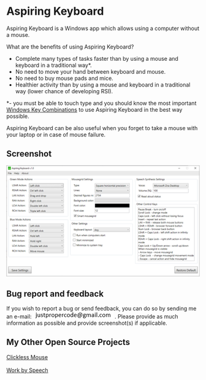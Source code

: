 # Aspiring Keyboard
Aspiring Keyboard is a Windows app which allows using a computer without a mouse.

What are the benefits of using Aspiring Keyboard?
- Complete many types of tasks faster than by using a mouse and keyboard in a traditional way*.
- No need to move your hand between keyboard and mouse.
- No need to buy mouse pads and mice.
- Healthier activity than by using a mouse and keyboard in a traditional way (lower chance of developing RSI).

*- you must be able to touch type and you should know the most important [Windows Key Combinations](https://github.com/ProperCode/Aspiring-Keyboard/blob/main/other/Useful%20Windows%20Key%20Combinations.pdf) to use Aspiring Keyboard in the best way possible.

Aspiring Keyboard can be also useful when you forget to take a mouse with your laptop or in case of mouse failure.

## Screenshot

![alt text](https://raw.githubusercontent.com/ProperCode/Aspiring-Keyboard/main/other/Aspiring_Keyboard_v.1.0.jpg)

## Bug report and feedback
If you wish to report a bug or send feedback, you can do so by sending me an e-mail: ![alt text](https://raw.githubusercontent.com/ProperCode/clickless-mouse/master/other/images/email.jpg) .
Please provide as much information as possible and provide screenshot(s) if applicable.

## My Other Open Source Projects
[Clickless Mouse](https://github.com/ProperCode/clickless-mouse)<br/><br/>
[Work by Speech](https://github.com/ProperCode/Work-by-Speech)<br/>